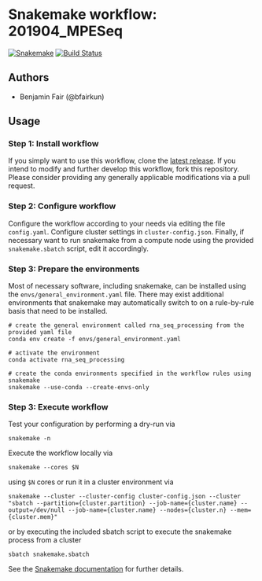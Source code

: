 # Snakemake workflow: 201904_MPESeq

[![Snakemake](https://img.shields.io/badge/snakemake-≥5.3.0-brightgreen.svg)](https://snakemake.bitbucket.io)
[![Build Status](https://travis-ci.org/snakemake-workflows/201904_MPESeq.svg?branch=master)](https://travis-ci.org/snakemake-workflows/201904_MPESeq)


## Authors

* Benjamin Fair (@bfairkun)

## Usage

### Step 1: Install workflow

If you simply want to use this workflow, clone the [latest release](https://github.com/bfairkun/201904_MPESeq).
If you intend to modify and further develop this workflow, fork this repository. Please consider providing any generally applicable modifications via a pull request.

### Step 2: Configure workflow

Configure the workflow according to your needs via editing the file `config.yaml`. Configure cluster settings in `cluster-config.json`. Finally, if necessary want to run snakemake from a compute node using the provided `snakemake.sbatch` script, edit it accordingly.

### Step 3: Prepare the environments

Most of necessary software, including snakemake, can be installed using the `envs/general_environment.yaml` file. There may exist additional environments that snakemake may automatically switch to on a rule-by-rule basis that need to be installed.

 ```
 # create the general environment called rna_seq_processing from the provided yaml file
 conda env create -f envs/general_environment.yaml
 
 # activate the environment
 conda activate rna_seq_processing
 
 # create the conda environments specified in the workflow rules using snakemake
 snakemake --use-conda --create-envs-only
 ```

### Step 3: Execute workflow

Test your configuration by performing a dry-run via

    snakemake -n

Execute the workflow locally via

    snakemake --cores $N

using `$N` cores or run it in a cluster environment via

    snakemake --cluster --cluster-config cluster-config.json --cluster "sbatch --partition={cluster.partition} --job-name={cluster.name} --output=/dev/null --job-name={cluster.name} --nodes={cluster.n} --mem={cluster.mem}"

or by executing the included sbatch script to execute the snakemake process from a cluster

    sbatch snakemake.sbatch

See the [Snakemake documentation](https://snakemake.readthedocs.io) for further details.
